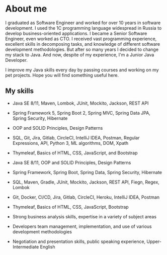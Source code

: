 # About me
I graduated as Software Engineer and worked for over 10 years in software development. I used the 1C programming language widespread in Russia to develop business-oriented applications. I became a Senior Software Engineer, even worked as CTO. I received vast programming experience, excellent skills in decomposing tasks, and knowledge of different software development methodologies. But after so many years I decided to change my stack to Java. And now, despite of my experience,  I'm a Junior Java Developer.

I improve my Java skills every day by passing courses and working on my pet projects. Hope you will find something useful here.

## My skills
- Java SE 8/11, Maven, Lombok, JUnit, Mockito, Jackson, REST API
- Spring Framework 5, Spring Boot 2, Spring MVC, Spring Data JPA, Spring Security, Hibernate
- OOP and SOLID Principles, Design Patterns
- SQL, Git, Jira, Gitlab, CircleCI, IntelliJ IDEA, Postman, Regular Expressions, API, Python 3, ML algorithms, DOM, Xpath
- Thymeleaf, Basics of HTML, CSS, JavaScript, and Bootstrap

- Java SE 8/11, OOP and SOLID Principles, Design Patterns
- Spring Framework, Spring Boot, Spring Data, Spring Security, Hibernate
- SQL, Maven, Gradle, JUnit, Mockito, Jackson, REST API, Fiegn, Regex, Lombok
- Git, Docker, CI/CD, Jira, Gitlab, CircleCI, Heroku, IntelliJ IDEA, Postman
- Thymeleaf, Basics of HTML, CSS, JavaScript, Bootstrap
- Strong business analysis skills, expertise in a variety of subject areas
- Developers team management, implementation, and use of various development methodologies
- Negotiation and presentation skills, public speaking experience, Upper-Intermediate English
